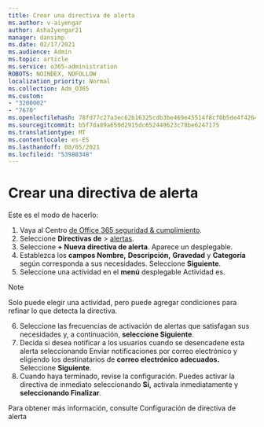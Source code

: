 ```yaml
---
title: Crear una directiva de alerta
ms.author: v-aiyengar
author: AshaIyengar21
manager: dansimp
ms.date: 02/17/2021
ms.audience: Admin
ms.topic: article
ms.service: o365-administration
ROBOTS: NOINDEX, NOFOLLOW
localization_priority: Normal
ms.collection: Adm_O365
ms.custom:
- "3200002"
- "7670"
ms.openlocfilehash: 78fd77c27a3ec62b16325cdb3be469e45514f8cf0b5de4f4264f080b23627eef
ms.sourcegitcommit: b5f7da89a650d2915dc652449623c78be6247175
ms.translationtype: MT
ms.contentlocale: es-ES
ms.lasthandoff: 08/05/2021
ms.locfileid: "53988348"
---
```

# <a name="create-an-alert-policy"></a>Crear una directiva de alerta

Este es el modo de hacerlo:

1. Vaya al Centro [de Office 365 seguridad & cumplimiento](https://go.microsoft.com/fwlink/p/?linkid=2077143).
1. Seleccione **Directivas de**  >  [alertas](https://go.microsoft.com/fwlink/?linkid=2103208).
1. Seleccione **+ Nueva directiva de alerta**. Aparece un desplegable.
1. Establezca los **campos Nombre,** **Descripción,** **Gravedad** y **Categoría** según corresponda a sus necesidades. Seleccione **Siguiente**.
1. Seleccione una actividad en el **menú** desplegable Actividad es.
> [!NOTE]
>  Solo puede elegir una actividad, pero puede agregar condiciones para refinar lo que detecta la directiva.
6. Seleccione las frecuencias de activación de alertas que satisfagan sus necesidades y, a continuación, **seleccione Siguiente**.
7. Decida si desea notificar a los usuarios cuando  se desencadene esta alerta seleccionando Enviar notificaciones por correo electrónico y eligiendo los destinatarios de **correo electrónico adecuados.** Seleccione **Siguiente**.
8. Cuando haya terminado, revise la configuración. Puedes activar la directiva de inmediato seleccionando **Sí,** activala inmediatamente y **seleccionando Finalizar**.

Para obtener más información, consulte Configuración de directiva de alerta

